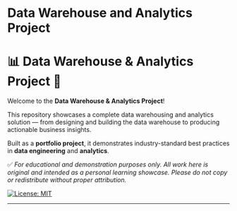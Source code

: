 # Data Warehouse and Analytics Project

# 📊 Data Warehouse & Analytics Project 🚀

Welcome to the **Data Warehouse & Analytics Project**!

This repository showcases a complete data warehousing and analytics solution — from designing and building the data warehouse to producing actionable business insights.

Built as a **portfolio project**, it demonstrates industry-standard best practices in **data engineering** and **analytics**.

✅ *For educational and demonstration purposes only. All work here is original and intended as a personal learning showcase. Please do not copy or redistribute without proper attribution.*

[![License: MIT](https://img.shields.io/badge/License-MIT-yellow.svg)](LICENSE)

---

